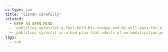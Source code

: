 ```yaml
---
cc-type: cue
title: "listen carefully"
related:
  - KEEP AN OPEN MIND
  - _publilius-syrus/let-a-fool-hold-his-tongue-and-he-will-pass-for-a-sage.md
  - _publilius-syrus/it-is-a-bad-plan-that-admits-of-no-modification.md
tags:
  - cue
---
```

